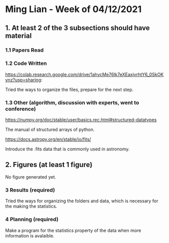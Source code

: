 # Ming Lian - Week of 04/12/2021

## 1. At least 2 of the 3 subsections should have material

### 1.1 Papers Read


### 1.2 Code Written

https://colab.research.google.com/drive/1ahycMe76lk7eXEaxjvrhtY6_0SkOKynz?usp=sharing: 

Tried the ways to organize the files, prepare for the next step. 

### 1.3 Other (algorithm, discussion with experts, went to conference)
https://numpy.org/doc/stable/user/basics.rec.html#structured-datatypes

The manual of structured arrays of python.

https://docs.astropy.org/en/stable/io/fits/

Introduce the .fits data that is commonly used in astronomy. 

## 2. Figures (at least 1 figure)

No figure generated yet. 

### 3 Results (required)

Tried the ways for organizing the folders and data, which is necessary for the making the statistics.

### 4 Planning (required)

Make a program for the statistics property of the data when more information is avalaible. 
